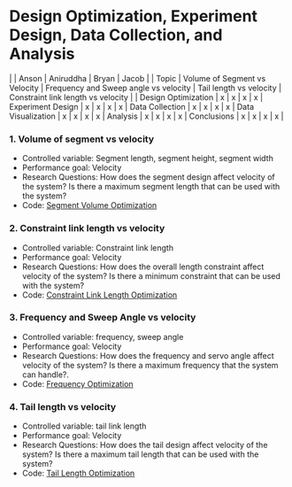 # Design Optimization, Experiment Design, Data Collection, and Analysis



|       | Anson | Aniruddha | Bryan | Jacob |
| Topic | Volume of Segment vs Velocity | Frequency and Sweep angle vs velocity | Tail length vs velocity | Constraint link length vs velocity | 
| Design Optimization | x | x | x | x | 
Experiment Design | x | x | x | x | 
Data Collection | x | x | x | x | 
Data Visualization | x | x | x | x | 
Analysis | x | x | x | x | 
Conclusions | x | x | x | x | 

### 1. Volume of segment vs velocity
 - Controlled variable: Segment length, segment height, segment width
 - Performance goal: Velocity
 - Research Questions: How does the segment design affect velocity of the system? Is there a maximum segment length that can be used with the system?
 - Code: [Segment Volume Optimization](/04_Software/03_Anson/Markdown/Length_Constrained_Dynamics_Optimization_Segment_Area.md)

### 2. Constraint link length vs velocity
 - Controlled variable: Constraint link length
 - Performance goal: Velocity
 - Research Questions: How does the overall length constraint affect velocity of the system? Is there a minimum constraint that can be used with the system?
 - Code: [Constraint Link Length Optimization](/04_Software/01_Jacob/Markdown/Constraint_Link_Length_Optimization.md)

### 3. Frequency and Sweep Angle  vs velocity
 - Controlled variable: frequency, sweep angle
 - Performance goal: Velocity
 - Research Questions: How does the frequency and servo angle affect velocity of the system? Is there a maximum frequency that the system can handle?.
 - Code: [Frequency Optimization](/04_Software/04_Aniruddha/Markdown/Frequency_optimization.md)

### 4. Tail length vs velocity
 - Controlled variable: tail link length
 - Performance goal: Velocity
 - Research Questions: How does the tail design affect velocity of the system? Is there a maximum tail length that can be used with the system?
 - Code: [Tail Length Optimization](/04_Software/02_Bryan/Markdown/Tail_Optimization.md)
